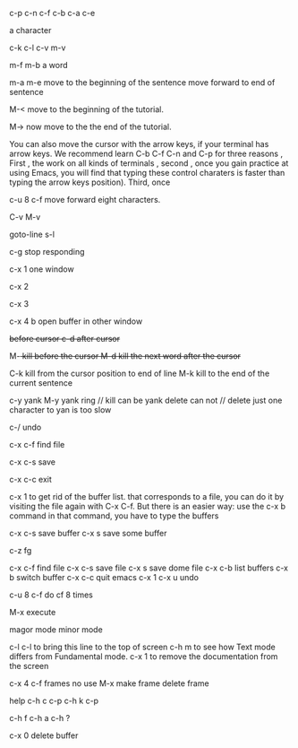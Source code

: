 c-p c-n c-f c-b c-a c-e 


a character

c-k
c-l 
c-v m-v

m-f m-b 
a word

m-a m-e  move to the beginning of the sentence
move forward to end of sentence

M-< move to the beginning of the tutorial.

M-> now move to the the end of the tutorial.

You can also move the cursor with the arrow keys, if your 
terminal has arrow keys. We recommend learn C-b C-f C-n and C-p
for three reasons , First , the work on all kinds of terminals , second , once 
you gain practice at using Emacs, you will find that typing these control
charaters is faster than typing the arrow keys position). Third, once 


c-u 8 c-f move forward eight characters. 

C-v M-v 

goto-line s-l 

c-g stop responding 

c-x 1 one window 

c-x 2 

c-x 3 

c-x 4 b open buffer in other window


<DEL> before cursor 
c-d after cursor

M-<DEL> kill before the cursor 
M-d kill the next word after the cursor 

C-k kill from the cursor position to end of line
M-k kill to the end of the current sentence 

c-y yank
M-y yank ring
// kill can  be yank delete can not 
// delete just one character  to yan is too slow


c-/ undo

c-x c-f find file

c-x c-s save 

c-x c-c exit

c-x 1
to get rid of the buffer list.
that corresponds to a file, you can do it by visiting the file again
with C-x C-f. But there is an easier way: use the c-x b command
in that command, you have to type the buffers

c-x c-s save buffer
c-x s save some buffer

c-z fg

c-x c-f find file
c-x c-s save file 
c-x s save dome file
c-x c-b list buffers
c-x b switch buffer
c-x c-c  quit emacs
c-x 1
c-x u undo

c-u 8 c-f do cf 8 times

M-x execute

magor mode minor mode 

c-l c-l to bring this line to the top of screen
c-h m to see how Text mode differs from Fundamental mode.
c-x 1 to remove the documentation from the screen

c-x 4 c-f 
frames no use M-x make frame delete frame


help
c-h c c-p 
c-h k c-p

c-h f
c-h a
c-h ?

c-x 0 delete buffer